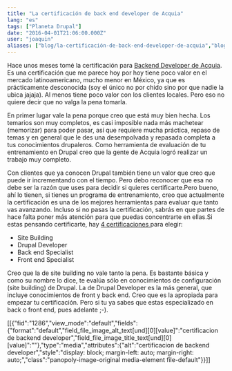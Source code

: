 ```yaml
---
title: "La certificación de back end developer de Acquia"
lang: "es"
tags: ["Planeta Drupal"]
date: "2016-04-01T21:06:00.000Z"
user: "joaquin"
aliases: ["blog/la-certificación-de-back-end-developer-de-acquia","blog/la-certificación-de-back-end-developer-de-acquia","blog/la-certificación-de-back-end-developer-de-acquia","blog/primer-desarrollador-certificado-por-acquia-en-axai"]
---
```


<p>Hace unos meses tomé la certificación para <a href="https://training.acquia.com/registry?field_first_name_value=&amp;field_last_name_value=&amp;city=&amp;country=mx&amp;field_exam_tid=41">Backend Developer de Acquia</a>. Es una certificación que me parece hoy por hoy tiene poco valor en el mercado latinoamericano, mucho menor en México, ya que es prácticamente desconocida (soy el único no por chido sino por que nadie la ubica jajaja). Al menos tiene poco valor con los clientes locales. Pero eso no quiere decir que no valga la pena tomarla.</p><p>En primer lugar vale la pena porque creo que está muy bien hecha. Los temarios son muy completos, es casi imposible nada más machetear (memorizar) para poder pasar, así que requiere mucha práctica, repaso de temas y en general que le des una desempolvada y repasada completa a tus conocimientos drupaleros. Como herramienta de evaluación de tu entrenamiento en Drupal creo que la gente de Acquia logró realizar un trabajo muy completo.</p><p>Con clientes que ya conocen Drupal también tiene un valor que creo que puede ir incrementando con el tiempo. Pero debo reconocer que esa no debe ser la razón que uses para decidir si quieres certificarte.Pero bueno, ahí lo tienen, si tienes un programa de entrenamiento, creo que actualmente la certificación es una de los mejores herramientas para evaluar que tanto vas avanzando. Incluso si no pasas la certificación, sabrás en que partes de hace falta poner más atención para que puedas concentrarte en ellas.Si estas pensando certificarte, hay <a href="http://acquia.com/certification">4 certificaciones </a>para elegir:</p><ul><li>Site Building</li><li>Drupal Developer</li><li>Back end Specialist</li><li>Front end Specialist</li></ul><p>Creo que la de site building no vale tanto la pena. Es bastante básica y como su nombre lo dice, te evalúa sólo en conocimientos de configuración (site building) de Drupal. La de Drupal Developer es la más general, que incluye conocimientos de front y back end. Creo que es la apropiada para empezar tu certificación. Pero si tu ya sabes que estas especializado en back o front end, pues adelante ;-).</p><p>[[{"fid":"1286","view_mode":"default","fields":{"format":"default","field_file_image_alt_text[und][0][value]":"certificacion de backend developer","field_file_image_title_text[und][0][value]":""},"type":"media","attributes":{"alt":"certificacion de backend developer","style":"display: block; margin-left: auto; margin-right: auto;","class":"panopoly-image-original media-element file-default"}}]]</p>